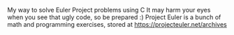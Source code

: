 My way to solve Euler Project problems using C
It may harm your eyes when you see that ugly code, so be prepared :)
Project Euler is a bunch of math and programming exercises, stored at https://projecteuler.net/archives  
